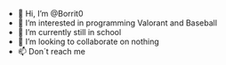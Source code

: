 - 👋 Hi, I’m @Borrit0
- 👀 I’m interested in programming Valorant and Baseball
- 🌱 I’m currently still in school
- 💞️ I’m looking to collaborate on nothing
- 📫 Don´t reach me

<!---
Borrit0/Borrit0 is a ✨ special ✨ repository because its `README.md` (this file) appears on your GitHub profile.
You can click the Preview link to take a look at your changes.
--->
